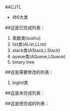 #ACJTL
* 共6大类

##这是已完成列表：
1. 素数类(sushu)
2. list类(AList,LList)
3. stack类(AStack,LStack)
4. queue类(AQueue,LQueue)
5. binary tree

##这是需要修改的列表：
1. bigInt类

##这是未完成列表：


##这是想完成的列表：